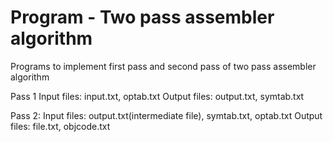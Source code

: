 # Program - Two pass assembler algorithm
Programs to implement first pass and second pass of two pass assembler algorithm


Pass 1
Input files: input.txt, optab.txt
Output files: output.txt, symtab.txt

Pass 2:
Input files: output.txt(intermediate file), symtab.txt, optab.txt
Output files: file.txt, objcode.txt
